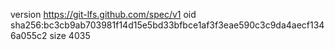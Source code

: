 version https://git-lfs.github.com/spec/v1
oid sha256:bc3cb9ab703981f14d15e5bd33bfbce1af3f3eae590c3c9da4aecf1346a055c2
size 4035
